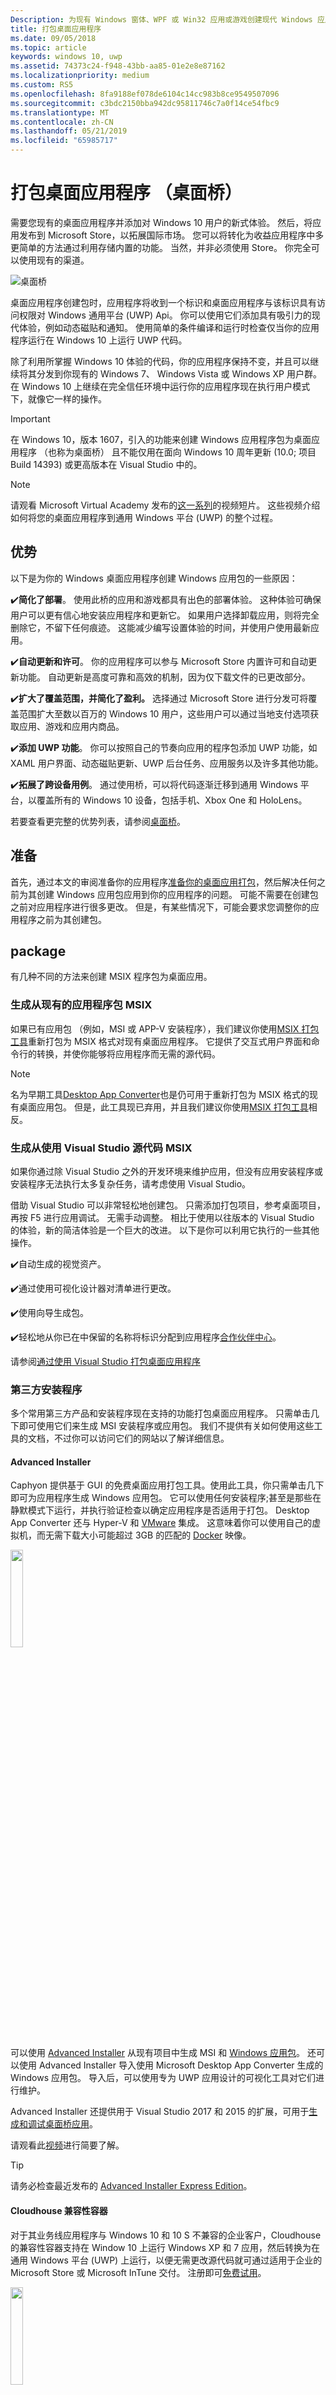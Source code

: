 ```yaml
---
Description: 为现有 Windows 窗体、WPF 或 Win32 应用或游戏创建现代 Windows 应用包。 添加新式 Windows 10 用户体验并简化部署和货币化率。
title: 打包桌面应用程序
ms.date: 09/05/2018
ms.topic: article
keywords: windows 10, uwp
ms.assetid: 74373c24-f948-43bb-aa85-01e2e8e87162
ms.localizationpriority: medium
ms.custom: RS5
ms.openlocfilehash: 8fa9188ef078de6104c14cc983b8ce9549507096
ms.sourcegitcommit: c3bdc2150bba942dc95811746c7a0f14ce54fbc9
ms.translationtype: MT
ms.contentlocale: zh-CN
ms.lasthandoff: 05/21/2019
ms.locfileid: "65985717"
---
```

# <a name="package-desktop-applications-desktop-bridge"></a>打包桌面应用程序 （桌面桥）

需要您现有的桌面应用程序并添加对 Windows 10 用户的新式体验。 然后，将应用发布到 Microsoft Store，以拓展国际市场。 您可以将转化为收益应用程序中多更简单的方法通过利用存储内置的功能。 当然，并非必须使用 Store。 你完全可以使用现有的渠道。

![桌面桥](images/desktop-bridge-4.png)

桌面应用程序创建包时，应用程序将收到一个标识和桌面应用程序与该标识具有访问权限对 Windows 通用平台 (UWP) Api。 你可以使用它们添加具有吸引力的现代体验，例如动态磁贴和通知。 使用简单的条件编译和运行时检查仅当你的应用程序运行在 Windows 10 上运行 UWP 代码。

除了利用所掌握 Windows 10 体验的代码，你的应用程序保持不变，并且可以继续将其分发到你现有的 Windows 7、 Windows Vista 或 Windows XP 用户群。 在 Windows 10 上继续在完全信任环境中运行你的应用程序现在执行用户模式下，就像它一样的操作。

>[!IMPORTANT]
>在 Windows 10，版本 1607，引入的功能来创建 Windows 应用程序包为桌面应用程序 （也称为桌面桥） 且不能仅用在面向 Windows 10 周年更新 (10.0; 项目Build 14393) 或更高版本在 Visual Studio 中的。

> [!NOTE]
> 请观看 Microsoft Virtual Academy 发布的<a href="https://mva.microsoft.com/en-US/training-courses/developers-guide-to-the-desktop-bridge-17373?l=oZG0B1WhD_8406218965/">这一系列</a>的视频短片。 这些视频介绍如何将您的桌面应用程序到通用 Windows 平台 (UWP) 的整个过程。

## <a name="benefits"></a>优势

以下是为你的 Windows 桌面应用程序创建 Windows 应用包的一些原因：

:heavy_check_mark:**简化了部署**。 使用此桥的应用和游戏都具有出色的部署体验。 这种体验可确保用户可以更有信心地安装应用程序和更新它。 如果用户选择卸载应用，则将完全删除它，不留下任何痕迹。 这能减少编写设置体验的时间，并使用户使用最新应用。

:heavy_check_mark:**自动更新和许可**。 你的应用程序可以参与 Microsoft Store 内置许可和自动更新功能。 自动更新是高度可靠和高效的机制，因为仅下载文件的已更改部分。

:heavy_check_mark:**扩大了覆盖范围，并简化了盈利。** 选择通过 Microsoft Store 进行分发可将覆盖范围扩大至数以百万的 Windows 10 用户，这些用户可以通过当地支付选项获取应用、游戏和应用内商品。

:heavy_check_mark:**添加 UWP 功能**。  你可以按照自己的节奏向应用的程序包添加 UWP 功能，如 XAML 用户界面、动态磁贴更新、UWP 后台任务、应用服务以及许多其他功能。

:heavy_check_mark:**拓展了跨设备用例**。 通过使用桥，可以将代码逐渐迁移到通用 Windows 平台，以覆盖所有的 Windows 10 设备，包括手机、Xbox One 和 HoloLens。

若要查看更完整的优势列表，请参阅[桌面桥](https://developer.microsoft.com/windows/bridges/desktop)。

## <a name="prepare"></a>准备

首先，通过本文的审阅准备你的应用程序[准备你的桌面应用打包](desktop-to-uwp-prepare.md)，然后解决任何之前为其创建 Windows 应用包应用到你的应用程序的问题。 可能不需要在创建包之前对应用程序进行很多更改。 但是，有某些情况下，可能会要求您调整你的应用程序之前为其创建包。

<a id="convert" />

## <a name="package"></a>package

有几种不同的方法来创建 MSIX 程序包为桌面应用。

### <a name="build-an-msix-from-an-existing-app-package"></a>生成从现有的应用程序包 MSIX

如果已有应用包 （例如，MSI 或 APP-V 安装程序），我们建议你使用[MSIX 打包工具](../mpt-overview.md)重新打包为 MSIX 格式对现有桌面应用程序。 它提供了交互式用户界面和命令行的转换，并使你能够将应用程序而无需的源代码。

> [!NOTE]
> 名为早期工具[Desktop App Converter](desktop-to-uwp-run-desktop-app-converter.md)也是仍可用于重新打包为 MSIX 格式的现有桌面应用包。 但是，此工具现已弃用，并且我们建议你使用[MSIX 打包工具](../mpt-overview.md)相反。

### <a name="build-an-msix-from-source-code-using-visual-studio"></a>生成从使用 Visual Studio 源代码 MSIX

如果你通过除 Visual Studio 之外的开发环境来维护应用，但没有应用安装程序或安装程序无法执行太多复杂任务，请考虑使用 Visual Studio。

借助 Visual Studio 可以非常轻松地创建包。 只需添加打包项目，参考桌面项目，再按 F5 进行应用调试。 无需手动调整。 相比于使用以往版本的 Visual Studio 的体验，新的简洁体验是一个巨大的改进。 以下是你可以利用它执行的一些其他操作。

:heavy_check_mark:自动生成的视觉资产。

:heavy_check_mark:通过使用可视化设计器对清单进行更改。

:heavy_check_mark:使用向导生成包。

:heavy_check_mark:轻松地从你已在中保留的名称将标识分配到应用程序[合作伙伴中心](https://partner.microsoft.com/dashboard)。

请参阅[通过使用 Visual Studio 打包桌面应用程序](desktop-to-uwp-packaging-dot-net.md)

### <a name="third-party-installer"></a>第三方安装程序

 多个常用第三方产品和安装程序现在支持的功能打包桌面应用程序。 只需单击几下即可使用它们来生成 MSI 安装程序或应用包。 我们不提供有关如何使用这些工具的文档，不过你可以访问它们的网站以了解详细信息。

#### <a name="advanced-installer"></a>Advanced Installer

Caphyon 提供基于 GUI 的免费桌面应用打包工具。使用此工具，你只需单击几下即可为应用程序生成 Windows 应用包。 它可以使用任何安装程序;甚至是那些在静默模式下运行，并执行验证检查以确定应用程序是否适用于打包。
Desktop App Converter 还与 Hyper-V 和 [VMware](https://www.vmware.com/) 集成。 这意味着你可以使用自己的虚拟机，而无需下载大小可能超过 3GB 的匹配的 [Docker](https://docs.docker.com/) 映像。

<img width="20%" src="images/Advanced_Installer_Vertical.png">

可以使用 [Advanced Installer](https://www.advancedinstaller.com/) 从现有项目中生成 MSI 和 [Windows 应用包](https://www.advancedinstaller.com/uwp-app-package.html)。 还可以使用 Advanced Installer 导入使用 Microsoft Desktop App Converter 生成的 Windows 应用包。 导入后，可以使用专为 UWP 应用设计的可视化工具对它们进行维护。

Advanced Installer 还提供用于 Visual Studio 2017 和 2015 的扩展，可用于[生成和调试桌面桥应用](https://www.advancedinstaller.com/debug-desktop-bridge-apps.html)。

请观看此[视频](https://www.youtube.com/watch?v=cmLKgn04Vfg&feature=youtu.be)进行简要了解。

> [!TIP]
> 请务必检查最近发布的 [Advanced Installer Express Edition](https://www.advancedinstaller.com/express-edition.html)。

#### <a name="cloudhouse-compatibility-containers"></a>Cloudhouse 兼容性容器

对于其业务线应用程序与 Windows 10 和 10 S 不兼容的企业客户，Cloudhouse 的兼容性容器支持在 Window 10 上运行 Windows XP 和 7 应用，然后转换为在通用 Windows 平台 (UWP) 上运行，以便无需更改源代码就可通过适用于企业的 Microsoft Store 或 Microsoft InTune 交付。 注册即可[免费试用](https://www.cloudhouse.com/free-trial)。

<img width="20%" src="images/cloudhouse-container-logo.png">

Cloudhouse 打包线业务应用程序提供自动 Packager[兼容性容器](https://docs.cloudhouse.com/37613-overview/266723-compatibility-containers-for-applications)应用立即运行的操作系统上 (例如：Windows XP)，然后[准备用于转换](https://docs.cloudhouse.com/37613-overview/266725-compatibility-containers-for-desktop-bridge?from_search=17883905)到 UWP。 该容器随后将通过与 Microsoft 的 Desktop App Converter 工具集成转换为新的 Windows 应用包格式。

该自动打包工具使用安装/捕获和运行时分析来为应用程序创建一个容器，其中包括应用程序文件、注册表、运行时、依赖项以及允许该应用程序在 Windows 10 上运行的兼容性和重定向引擎。 该容器为应用程序及其运行时提供隔离，从而使其影响用户设备上运行的其他应用程序或与之冲突。

有关如何通过适用于企业的 Microsoft Store 提供企业应用程序的详细信息，请阅读[版本博客](https://www.cloudhouse.com/resources/release-solution-to-get-any-line-of-business-app-to-uwp)。

#### <a name="firegiant"></a>FireGiant

[FireGiant MSIX 扩展](https://www.firegiant.com/products/wix-expansion-pack/msix)，可以从相同的 WiX 源代码的同时创建 Windows 应用包和 MSI 包。 每次生成时，可以针对 Windows 10 的 Windows 应用包和早期版本的 Windows 使用 MSI。

<img width="20%" src="images/FG3rdPartyLogo.png">

FireGiant MSIX 扩展使用静态分析和智能仿真的 WiX 项目来创建 Windows 应用程序包，而无需容器或虚拟机的磁盘空间和运行时开销。

因为 FireGiant MSIX 扩展不会将您的安装程序转换通过运行它，可以维护 WiX 安装程序，而无需反复将其转换为 Windows 应用包。 你的使用不同版本 Windows 的所有用户都可获取最新改进功能，你无需担心 MSI 和 Windows 应用包不同步。

请查看此[视频](https://www.youtube.com/watch?v=AFBpdBiAYQE)并查看如何使用几行代码 FireGiant 首席执行官 Rob Mensching 创建 Appx （Windows 应用包） 的版本受欢迎的开源 7 Zip 压缩工具，然后他如何改进这两个 Windows 应用程序和使用相同的 WiX 源代码中的更改的 MSI 包。

#### <a name="installaware"></a>InstallAware

安装 **Aware** 及快速支持 Microsoft 创新的[跟踪记录](https://www.installaware.com/press-room.htm)，通过单个来源构建 [Windows 应用包（桌面桥）](https://www.installaware.com/appx-builder.htm)、App-V（应用程序虚拟化）、MSI (Windows Installer) 和 EXE（本机代码）包。

<img width="20%" src="images/installaware.png">

Install**Aware** 为 2012-2017 版本的 Visual Studio 提供了免费的 Install**Aware** 扩展。 你可以直接从 [Visual Studio 工具栏](https://www.installaware.com/visual-studio-installer-2015.htm)单击一下，就可使用它们来创建 Windows 应用包。

即使你没有设置的源代码，你也可以通过使用 Package**Aware** 或数据库导入向导（适用于所有 MSI 安装程序和 MSM 合并模块）导入任何设置（无快照设置捕获）。 你可以使用 [GUI 工具](https://www.installaware.com/scripting-two-way-integrated-ide.htm) 来以可视形式或脚本形式维护和增强你的导入。

[高级 APPX 创建选项](https://www.installaware.com/mhtml5/desktop/appx.htm)可帮助你应对 Microsoft Store 提交，或生成签名 Windows 应用包二进制文件以旁加载形式分发给最终用户。 你甚至可以生成从单个来源定向部署到 **Nano 服务器** 的 **WSA**（Windows Server 应用程序）安装程序包，并且，除了 GUI 之外，还完全支持[命令行自动化](https://www.installaware.com/scripting-automation-interface.htm)。

另外，通过 GNU Affero GPL 许可证安装 **Aware**[开源](https://www.installaware.com/gnu.asp)**APPX 生成器库** 以及命令行小应用程序示例。 这些都是专为用于开源平台（如 WiX）而设计。

#### <a name="installshield"></a>InstallShield

InstallShield 提供单一解决方案来开发 MSI 与 EXE 安装程序、创建通用 Windows 平台 (UWP) 和 Windows Server App (WSA) 包，以及虚拟化应用程序，而所需的脚本编写、编码和改编工作极少。

<img width="20%" src="images/InstallShield-logo.jpg">

在数秒内扫描你的 InstallShield 项目，通过自动识别你的应用程序与 UWP 及 WSA 包之间潜在的兼容性问题，省去数小时的调查工作。

通过基于现有 InstallShield 项目生成 UWP 应用包，为 Microsoft Store 做准备，并简化软件在 Windows 10 上的安装体验。 生成 Windows Installer 和 UWP 应用包，以支持你的所有客户所需的部署方案。 通过基于现有 InstallShield 项目生成 WSA 包，支持 Nano Server 和 Windows Server 2016 部署。

以模块形式开发你的安装程序，以便更轻松地进行部署和维护，然后在生成时将各个组件和依赖项合并到单个 UWP 应用包中，通过 Microsoft Store 分发。 要在 Store 之外直接分发，请将你的 UWP 应用包和其他依赖项与套件/高级 UI 安装程序捆绑到一起。

在此[电子书](https://na01.safelinks.protection.outlook.com/?url=https%3A%2F%2Fresources.flexerasoftware.com%2Fweb%2Fpdf%2FeBook-IS-Your-Fast-Track-to-Profit.pdf&data=02%7C01%7Cnormesta%40microsoft.com%7C86b9a00bc8e345c2ac6208d4ba464802%7C72f988bf86f141af91ab2d7cd011db47%7C1%7C1%7C636338258409706554&sdata=IAYNp9nFc8B5ayxwrs%2FQTWowUmOda6p%2Fn%2BjdHea257M%3D&reserved=0)中了解详细信息。

#### <a name="pace-suite"></a>PACE 套件

[PACE 套件](https://pacesuite.com/)是用于将你的桌面应用引入通用 Windows 平台的应用程序打包工具。

<img width="20%" src="images/PACE.png">

有了 PACE 套件，你无需再准备特殊的打包环境或安装额外的 Windows SDK 组件。 PACE 套件可以在 Windows 10 或 Windows Server 2016 下的标准包装环境中独立构建 Windows 应用包。 查看此[带图示例](https://pacesuite.com/convert-exe-to-appx/)以了解 PACE 套件如何将安装程序重新打包到 Windows 应用包。

除创建 Windows 应用包外，你还可以使用 PACE 套件创建 Windows Installer 包 (MSI)、修补程序 (MSP)、转换程序 (MST) 和 APP-V 包。 针对 MSI 创作，PACE 套件可帮助管理升级、权限设置、自定义操作和脚本等。 你可以将你的应用程序直接发布到 System Center Configuration Manager。

若要查看所有应用程序打包功能，请参阅 [PACE 套件功能](https://pacesuite.com/features/)。

#### <a name="rad-studio"></a>RAD Studio

查看 [Embarcadero 的 RAD Studio](https://www.embarcadero.com/products/rad-studio/windows-10-store-desktop-bridge)

#### <a name="raypack-studio"></a>RayPack Studio

Raynet 的打包解决方案[RayPack Studio](https://raynet.de/Raynet-Products/RayPackStudio)、 作为一个高效且易于配置转换的多个可能的结果对于桌面应用程序支持的包的创建和重新打包框架。

<img width="20%" src="images/RaynetLogo_v3.png">

现有的虚拟环境（VMware 工作站、Hyper-V）可在不进行长时间环境设置的情形下用于执行自动/批量转换。 RayPack Studio 的组件，[RayQC Advanced](https://raynet.de/Raynet-Products/RayQCad)，可利用预转换屏蔽和兼容性测试来验证可用于转换的合格软件。 此外，用户现在可以对多种版本的 Windows 10（包括周年和创意者更新）进行全面的冲突性和兼容性检查。

除创建 Windows 10 APPX/UWP 格式软件包外，RayPack Studio 还可用于创建经典 Windows Installer 包 (MSI)、修补程序 (MSP)、转换程序 (MST) 和 APP-V 包。 此外，此解决方案附带一组软件产品和专业企业软件包组件。 除了软件打包和虚拟化，RayPack Studio 还可以完成所有打包相关任务：软件应用程序及软件包的冲突性和兼容性检查 ([RayQC Advanced](https://raynet.de/Raynet-Products/RayQCad))、软件评估 ([RayEval](https://raynet.de/Raynet-Products/RayEval)) 和质量保证 ([RayQC](https://raynet.de/Raynet-Products/RayQC))。

通过与 [RayFlow](https://raynet.de/Raynet-Products/RayFlow)（Raynet 的企业工作流系统）结合使用，用户可以通过完整的企业应用程序生命周期（从程序包订购到评估、分析、打包、质量保证、用户接受度测试和部署）高效地开发软件。 所有的程序包和格式可被直接储存和部署到 SCCM 或其他解决方案中。 RayFlow 会对整个应用程序生命周期进程进行追踪和管理。 除此之外，RayFlow 还可以对 ServiceNow 等所有订单系统进行集成。 Raynet 利用面向服务提供者的工具在世界各地构建软件打包工厂。

说服自己获取 Raynet 提供的 RayPack Studio 和 RayFlow [免费试用版许可](https://raynet.de/contact?init=license)。 有关详细信息，请访问 [www.raynet.de](https://raynet.de/home)。

**相关链接**：

* Raynet：[https://raynet.de/home](https://raynet.de/home)
* RayPack Studio：[https://raynet.de/Raynet-Products/RayPackStudio](https://raynet.de/Raynet-Products/RayPackStudio)
* RayFlow：[https://raynet.de/Raynet-Products/RayFlow](https://raynet.de/Raynet-Products/RayFlow)
* RayEval：[https://raynet.de/Raynet-Products/RayEval](https://raynet.de/Raynet-Products/RayEval)
* RayQC：[https://raynet.de/Raynet-Products/RayQC](https://raynet.de/Raynet-Products/RayQC)
* RayQC Advanced：[https://raynet.de/Raynet-Products/RayQCad](https://raynet.de/Raynet-Products/RayQCad)
* 免费试用版许可：[https://raynet.de/contact?init=license](https://raynet.de/contact?init=license)

### <a name="manual-packaging"></a>手动打包

作为最后一个选项，可以将你的应用程序转换而无需使用任何一种工具。 如果想精细地控制你的转换，则可以创建清单文件，然后运行 **MakeAppx.exe** 工具来创建 Windows 应用包。

请参阅[手动打包桌面应用程序](desktop-to-uwp-manual-conversion.md)。

## <a name="add-modern-windows-10-experiences"></a>添加现代 Windows 10 体验

为桌面应用程序创建一个 MSIX 包后，可以使用 UWP Api，包扩展和 UWP 组件，例如更好现代、 更具吸引力的 Windows 10 体验实时磁贴和通知。

### <a name="enhance-with-uwp-apis"></a>使用 UWP Api 进行增强

将应用打包后，就可以通过添加动态磁贴和推送通知等功能对应用进行完善。 某些功能可以显著提高应用程序的参与度和它们成本很短的时间来添加。 某些增强功能需要更多的代码。

请参阅[桌面应用程序中使用 UWP Api](https://docs.microsoft.com/windows/apps/desktop/modernize/desktop-to-uwp-enhance)。

### <a name="integrate-with-package-extensions"></a>集成包扩展

如果你的应用程序需要与系统集成 (例如： 建立防火墙规则)、 描述您的应用程序在包清单中的这些事物和系统将完成其余部分。 对于其中大多数任务，你根本不必编写任何代码。 使用少量的 XML 清单中，您可以执行操作像在用户登录时启动的进程，将你的应用程序集成到文件资源管理器，并添加你的应用程序出现在其他应用中的打印目标的列表。

请参阅[桌面应用程序集成包扩展](https://docs.microsoft.com/windows/apps/desktop/modernize/desktop-to-uwp-extensions)。

### <a name="extend-with-uwp-components"></a>使用 UWP 组件进行扩展

一些 Windows 10 体验（例如：启用触摸功能的 UI 页面）必须在现代应用容器内运行。 一般情况下，首先应确定是否可以通过 UWP API [增强](https://docs.microsoft.com/windows/apps/desktop/modernize/desktop-to-uwp-enhance)现有桌面应用程序来增加你的体验。 如果您必须使用 UWP 组件，将获得的体验，你可以将 UWP 项目添加到你的解决方案和应用服务用于桌面应用程序和 UWP 组件之间进行通信。

请参阅[扩展桌面应用程序提供 UWP 组件](https://docs.microsoft.com/windows/apps/desktop/modernize/desktop-to-uwp-extend)。

## <a name="test"></a>测试

中实际设置测试你的应用程序，如准备进行分发，它是应用程序进行签名，然后将其安装。 请参阅[测试你的应用](desktop-to-uwp-debug.md#test-your-app)。

>[!IMPORTANT]
> 如果你打算发布到 Microsoft Store 应用程序，请确保你的应用程序在 S 模式下运行 Windows 10 的设备上正常运行。 这是 Microsoft Store 的要求。 请参阅[测试 Windows 应用是否适用于 S 模式下的 Windows 10](desktop-to-uwp-test-windows-s.md)。

## <a name="validate"></a>验证

若要为应用程序提供的已发布在 Microsoft Store 或逐渐成为最大限度地[Windows 认证](https://go.microsoft.com/fwlink/p/?LinkID=309666)、 验证和本地测试，然后提交以进行认证。

如果使用 DAC 来打包你的应用，你可以使用新``-Verify``标志，用于针对打包桌面应用程序和应用商店要求验证包。 请参阅[将应用打包、对应用进行签名并为 Store 提交做好准备](desktop-to-uwp-run-desktop-app-converter.md#optional-parameters)。

如果你使用 Visual Studio，可以验证你的应用程序从**创建应用程序包**向导。 请参阅[创建应用包上传文件](https://docs.microsoft.com/windows/uwp/packaging/packaging-uwp-apps#create-an-app-package-upload-file)。

若要手动运行该工具，请参阅 [Windows 应用认证工具包](/windows/uwp/debug-test-perf/windows-app-certification-kit)。

若要查看 Windows 应用认证用于验证应用的测试列表，请参阅 [Windows 桌面桥应用测试](/windows/uwp/debug-test-perf/windows-desktop-bridge-app-tests)。

## <a name="distribute"></a>分配

您可以将你的应用程序通过 Microsoft Store 发布或通过旁加载到其他系统。

请参阅[分发打包桌面应用程序](/windows/apps/desktop/modernize/desktop-to-uwp-distribute)。

## <a name="support-and-feedback"></a>支持和反馈

**查找问题的答案**

有问题？ 请在 Stack Overflow 上向我们提问。 我们的团队会监视这些[标记](https://stackoverflow.com/questions/tagged/project-centennial+or+desktop-bridge)。 你还可以在[此处](https://social.msdn.microsoft.com/Forums/home?filter=alltypes&sort=relevancedesc&searchTerm=%5BDesktop%20Converter%5D)提问。

**提供反馈或提出功能建议**

请参阅 [UserVoice](https://wpdev.uservoice.com/forums/110705-universal-windows-platform/category/161895-desktop-bridge-centennial)。
